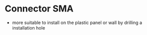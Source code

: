 
# Connector SMA 

- more suitable to install on the plastic panel or wall by drilling a installation hole

